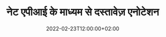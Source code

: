 ---
############################# Static ############################
layout: "product"
date: 2022-02-23T12:00:00+02:00
draft: false

product: "Annotation"
product_tag: "annotation"
platform: "Net"
platform_tag: "net"

############################# Head ############################
head_title: "नेट दस्तावेज़ एनोटेशन एपीआई | पीडीएफ वर्ड एक्सेल पीपीटीएक्स छवियाँ देखें और एनोटेट करें"
head_description: "नेट दस्तावेज़ एनोटेशन एपीआई। पीडीएफ वर्ड डॉक्स, एक्सेल एक्सएलएसएक्स, पीपीटीएक्स, ईएमएल ईएमएलएक्स, वीएसएस वीएसडी, ओटीपी, सीएडी और छवि फ़ाइल प्रारूप देखें, टैग करें, टिप्पणी करें और एनोटेट करें।"

############################# Header ##########################
title: "नेट एपीआई के माध्यम से दस्तावेज़ एनोटेशन"
description: "किसी भी बाहरी सॉफ़्टवेयर को स्थापित किए बिना पीडीएफ, एचटीएमएल, एमएस ऑफिस और अन्य दस्तावेज़ प्रारूपों को देखने और एनोटेट करने की क्षमताओं के साथ नेट एप्लिकेशन बनाएं।"
button:
    enable: true
    icon: "fas fa-arrow-down"
    label: "नि: शुल्क परीक्षण डाउनलोड करें"
    link: "https://downloads.groupdocs.com/annotation/net"

############################# SubMenu #########################
submenu:
    enable: true
    
    left:
        img_alt: "GroupDocs.Annotation for Net"
        image: "https://www.groupdocs.cloud/templates/groupdocs/images/product-logos/groupdocs-annotation-net.png"
        product: "GroupDocs.Annotation"
        platform: "Net"

    middle:
        button:
            # button loop
            - link: "#features"
              text: "विशेषताएँ"

            # button loop
            - link: "https://products.groupdocs.app/annotation"
              text: "लाइव डेमो"

            # button loop
            - link: "https://purchase.groupdocs.com/pricing/annotation/net"
              text: "मूल्य निर्धारण"

    right:
        link_download: "https://downloads.groupdocs.com/annotation"
        link_learn: "https://docs.groupdocs.com/annotation/net/"
        link_buy: "https://purchase.groupdocs.com"

############################# Overview ############################
overview:
    enable: true
    content: |
      GroupDocs.Annotation Net API एक ऐसा उत्पाद है जो आपको विभिन्न प्लेटफ़ॉर्म और ऑपरेटिंग सिस्टम, जैसे Android, MacOS, Linux, Windows पर दस्तावेज़ों में एनोटेशन के साथ काम करने की अनुमति देता है। GroupDocs.Annotation सरल एपीआई के साथ एक लाइब्रेरी प्रदान करता है जो कई फायदे देता है: उदाहरण के लिए, यदि आपको डेटा को गोपनीय रखना है या यह चुनना है कि लाइब्रेरी के साथ काम करने के लिए आपको कितनी शक्ति की आवश्यकता है, या एनोटेशन के साथ काम को आंशिक रूप से बदलना है, तो लाइब्रेरी बहुत उपयोगी है हल्का और लचीला.

      नेट एपीआई के लिए GroupDocs.Annotation आपको विभिन्न प्रकार के एनोटेशन के साथ काम करने की अनुमति देता है, जिसमें शामिल हैं: टेक्स्ट, पॉलीलाइन, एरिया, अंडरलाइन, पॉइंट, वॉटरमार्क, एरो, एलिप्स, टेक्स्ट रिप्लेसमेंट, डिस्टेंस, टेक्स्ट फील्ड, रिसोर्स रिडक्शन आदि। और अधिकांश का समर्थन करता है लोकप्रिय दस्तावेज़ प्रारूप जैसे: पीडीएफ, एचटीएमएल, माइक्रोसॉफ्ट ऑफिस वर्ड, एक्सेल स्प्रेडशीट, पावरपॉइंट प्रेजेंटेशन, विसिओ, आउटलुक ईमेल, छवियां, मेटाफ़ाइल्स, सीएडी ड्राइंग और विभिन्न अन्य प्रारूप। एपीआई दस्तावेज़ पृष्ठों के थंबनेल प्राप्त करने की क्षमता प्रदान करता है और पीडीएफ फाइलों से एनोटेशन आयात और निर्यात करने का समर्थन करता है।

      लाइब्रेरी का उपयोग करके, आप दस्तावेज़ों से एनोटेशन जोड़, संपादित, निकाल और हटा सकते हैं, दस्तावेज़ घुमा सकते हैं, थंबनेल समाधान बदल सकते हैं और यह सभी संभावनाओं की पूरी सूची नहीं है। यह सभी समर्थित दस्तावेज़ प्रारूपों के भीतर आपकी आवश्यकताओं के अनुसार एनोटेशन गुणों को अनुकूलित करने के लिए डेटा ऑब्जेक्ट का एक व्यापक सेट भी प्रदान करता है।

      नेट एपीआई के लिए GroupDocs.Annotation के साथ काम करना बहुत सरल है और इसमें बस कुछ बुनियादी चरण शामिल हैं। सबसे पहले आपको एक लाइसेंस सेटअप करना होगा, फिर उस फ़ाइल का चयन करें जिसके साथ आप काम करना चाहते हैं, फिर दस्तावेज़ एनोटेशन (हटाएं/संपादित करें/निकालें/हटाएं) के साथ किसी तरह हेरफेर करें और परिणाम सहेजें। अधिक जानकारी के लिए कृपया उत्पाद दस्तावेज़ीकरण या हमारे उदाहरण सेट देखें।
      
      GroupDocs.Annotation नियमित रूप से अपडेट किया जाता है और अपने ग्राहकों के लिए सहायता प्रदान करता है, हमसे प्रश्न पूछने या अपने विचार भेजने या किसी नई चीज़ के लिए अपनी आवश्यकताओं के बारे में हमें बताने के लिए आपका हमेशा स्वागत है और हम ख़ुशी से इसे अपने नए संस्करणों में लागू करेंगे।
    tabs:
      enable: true
      
      ## TAB ONE ##
      tab_one:
        description: |
          नेट के लिए GroupDocs.Annotation का अवलोकन निम्नलिखित है:
      
        right:
          enable: true
          icon: "fab fa-html5"
          title:  अवलोकन
          content: |
            * एनोटेशन जोड़ें
            * एनोटेशन निर्यात करें 
            * एनोटेशन आयात करें
            * उत्तर आधारित टिप्पणियाँ
            * एनोटेशन संगतता
      
      ## TAB TWO ##
      tab_two:
        description: |
          नेट के लिए GroupDocs.Annotation सभी लोकप्रिय [दस्तावेज़ फ़ाइल स्वरूपों](https://docs.groupdocs.com/annotation/Net/supported-document-formats/) का समर्थन करता है, जिनमें शामिल हैं: Microsoft Office, PDF, छवियाँ और कई अन्य।

        left:
          enable: true
          table:
            # table loop
            - title: "Microsoft Office Formats"
              content: |
                * **Word**: [DOC](/annotation/net/doc/), [DOCX](/annotation/net/docx/), [DOCM](/annotation/net/docm/), [DOT](/annotation/net/dot/), [DOTX](/annotation/net/dotx/), [RTF](/annotation/net/rtf/)
                * **Excel**: [XLS](/annotation/net/xls/), [XLSX](/annotation/net/xlsx/), [XLSB](/annotation/net/xlsb/), [XLSM](/annotation/net/xlsm/)
                * **PowerPoint**: [PPT](/annotation/net/ppt/), [PPTX](/annotation/net/pptx/), [PPS](/annotation/net/pps/), [PPSX](/annotation/net/ppsx/), [POTM](/annotation/net/potm/), [POTX](/annotation/net/potx/), [PPSM](/annotation/net/ppsm/), [PPTM](/annotation/net/pptm/), [WMF](/annotation/net/wmf/), [EMF](/annotation/net/emf/)
                * **Outlook**: [EML](/annotation/net/eml/), [EMLX](/annotation/net/emlx/), [MSG](/annotation/net/msg/)
                * **Visio**: [VSS](/annotation/net/vss/), [VST](/annotation/net/vst/), [VSD](/annotation/net/vsd/), [VSDX](/annotation/net/vsdx/), [VSX](/annotation/net/vsx/)

        right:
          enable: true
          table:
            # table loop
            - title: "Other Formats"
              content: |
                * **Portable**: [PDF](/annotation/net/pdf/) (PDF/A-1a, PDF/A-1b, PDF/A-2a)
                * **OpenDocument**: [ODT](/annotation/net/odt/), [ODS](/annotation/net/ods/), [ODP](/annotation/net/odp/)
                * **Images**: [BMP](/annotation/net/bmp/), [JPG](/annotation/net/jpg/), [JPEG](/annotation/net/jpeg/), [TIFF](/annotation/net/tiff/), [TIF](/annotation/net/tif/), [PNG](/annotation/net/png/), [GIF](/annotation/net/gif/), [DCM](/annotation/net/dcm/), [DICOM](/annotation/net/dicom/)
                * **AutoCAD**: [DWG](/annotation/net/dwg/), [DXF](/annotation/net/dxf/), [CAD](/annotation/net/cad/)
                * **Other**: [HTM](/annotation/net/htm/), [HTML](/annotation/net/html/), [CSV](/annotation/net/csv/), [DJVU](/annotation/net/djvu/), [OTP](/annotation/net/otp/), [OTT](/annotation/net/ott/)

      ## TAB THREE ##
      tab_three:
        description: |
          नेट के लिए GroupDocs.Annotation निम्नलिखित ऑपरेटिंग सिस्टम, फ्रेमवर्क और पैकेज मैनेजर का समर्थन करता है:
        
        left:
          enable: true
          table:
            # table loop
            - icon: "fab fa-windows"
              title:  ऑपरेटिंग सिस्टम
              content: |
                * Windows Desktop (x86 & x64)
                * Windows Server (x86 & x64)
                * Windows Azure
                * Linux
                * MacOS

            # table loop
            - icon: "fas fa-code"
              title:  समर्थित ढाँचे
              content: |
                * .NET Standard 2.0
                * .NET Framework 2.0 or higher
                * .NET Core 2.0 or higher
                * Mono Framework 1.2 or higher

        right:
          enable: true
          table:
            # table loop
            - icon: "fas fa-box"
              title:  पैकेज प्रबंधक
              content: |
                * NuGet
            
            # table loop
            - icon: "fas fa-tools"
              title:  विकास का वातावरण
              content: |
                * Microsoft Visual Studio
                * Xamarin.Android
                * Xamarin.IOS
                * Xamarin.Mac
                * MonoDevelop

############################# Features ############################
features:
    enable: true
    title: नेट सुविधाओं के लिए GroupDocs.Annotation

    feature:
      # feature loop
      - icon: "fas fa-copy"
        link: "https://docs.groupdocs.com/annotation/net/basic-usage/"
        content: एनोटेशन और उत्तर जोड़ें, संपादित करें और हटाएं

      # feature loop
      - icon: "fas fa-eye"
        link: "https://docs.groupdocs.com/annotation/net/export-annotations/"
        content: दस्तावेज़ में एनोटेशन निर्यात करें

      # feature loop
      - icon: "fas fa-bolt"
        link: "https://docs.groupdocs.com/annotation/net/evaluation-limitations-and-licensing-of-groupdocs-annotation/"
        content: मीटरयुक्त लाइसेंस - एपीआई उपयोग के अनुसार भुगतान करके नियंत्रित बिलिंग
      
      # feature loop
      - icon: "fas fa-code"
        link: "https://docs.groupdocs.com/annotation/net/extract-annotations-from-document/"
        content: किसी दस्तावेज़ के सभी एनोटेशन प्राप्त करने के लिए एकल फ़ंक्शन कॉल

      # feature loop
      - icon: "fas fa-cloud"
        link: "https://docs.groupdocs.com/annotation/net/add-point-annotation/"
        content: पॉइंट एनोटेशन को मान निर्दिष्ट करें या मौजूदा पॉइंट मान को स्थानांतरित करें

      # feature loop
      - icon: "fas fa-remove-format"
        link: "https://docs.groupdocs.com/annotation/net/add-link-annotation/"
        content: पीडीएफ, वर्ड और पावरपॉइंट स्लाइड में लिंक एनोटेशन जोड़ें

      # feature loop
      - icon: "fas fa-comment-slash"
        link: "https://docs.groupdocs.com/annotation/net/basic-usage/"
        content: किसी एनोटेशन का पृष्ठभूमि रंग सेट करें या दस्तावेज़ से सभी एनोटेशन हटा दें

      # feature loop
      - icon: "fas fa-border-all"
        link: "https://docs.groupdocs.com/annotation/net/generate-document-pages-preview/"
        content: सटीकता के साथ पीडीएफ फाइलों को एनोटेट करें - पीडीएफ दस्तावेज़ और कैश पेज पूर्वावलोकन का छवि प्रतिनिधित्व प्राप्त करें

      # feature loop
      - icon: "fas fa-wrench"
        link: "https://docs.groupdocs.com/annotation/net/import-annotations/"
        content: दस्तावेज़ की छवि प्रस्तुति में टेक्स्ट एनोटेशन के टेक्स्ट निर्देशांक प्राप्त करें

      # feature loop
      - icon: "fas fa-columns"
        link: "https://docs.groupdocs.com/annotation/net/add-area-annotation/"
        content: उपयोगकर्ता टिप्पणियों को क्षेत्र एनोटेशन और नेस्टेड टिप्पणियों के लिए समर्थन से लिंक करें

      # feature loop
      - icon: "fas fa-file-word"
        link: "https://docs.groupdocs.com/annotation/net/add-arrow-annotation/"
        content: विशेष सामग्री को इंगित करने के लिए एरो एनोटेशन का उपयोग करें

      # feature loop
      - icon: "fas fa-envelope"
        link: "https://docs.groupdocs.com/annotation/net/add-distance-annotation/"
        content: वस्तुओं के बीच दूरी दर्शाने वाली रेखा खींचने के लिए दूरी एनोटेशन का उपयोग करें

      # feature loop
      - icon: "fas fa-print"
        link: "https://docs.groupdocs.com/annotation/net/add-point-annotation/"
        content: बिंदु आधारित एनोटेशन, जब क्लिक किया जाता है तो टिप्पणियाँ जोड़ने के लिए विंडो पॉप हो जाती है

      # feature loop
      - icon: "fas fa-file-archive"
        link: "https://docs.groupdocs.com/annotation/net/add-polyline-annotation/"
        content: पॉलीलाइन एनोटेशन के रूप में बनाए गए लाइन सेगमेंट का एक कनेक्टेड अनुक्रम बनाएं

      # feature loop
      - icon: "fas fa-lock"
        link: "https://docs.groupdocs.com/annotation/net/add-ellipse-annotation/"
        content: सीधी रेखा खंड, चाप खंड, या दोनों का संयोजन बनाएं

      # feature loop
      - icon: "fas fa-file-code"
        link: "https://docs.groupdocs.com/annotation/net/add-area-annotation/"
        content: संशोधन के लिए प्रस्तावित दस्तावेज़ क्षेत्रों को चिह्नित करें
      
      # feature loop
      - icon: "fas fa-fill-drip"
        link: "https://docs.groupdocs.com/annotation/net/add-image-annotation/"
        content: पीडीएफ, डायग्राम, वर्ड, एक्सेल, प्रस्तुतियों और छवियों में छवि एनोटेशन जोड़ें

      # feature loop
      - icon: "fas fa-file-excel"
        link: "https://docs.groupdocs.com/annotation/net/add-annotation-to-the-document/"
        content: दस्तावेज़ में टेक्स्ट फ़ील्ड और टेक्स्ट आधारित स्टाम्प या वॉटरमार्क जोड़ें

      # feature loop
      - icon: "fas fa-heading"
        link: "https://docs.groupdocs.com/annotation/net/add-annotation-to-the-document/"
        content: किसी दस्तावेज़ में विशेष पाठ को रेखांकित करें, रेखांकित करें या बदलें

      # feature loop
      - icon: "fas fa-project-diagram"
        link: "https://docs.groupdocs.com/annotation/net/update-annotations/"
        content: नई ऊंचाई और चौड़ाई पैरामीटर निर्दिष्ट करके एनोटेशन का आकार बदलें

      # feature loop
      - icon: "fas fa-cube"
        link: "https://docs.groupdocs.com/annotation/net/generate-document-pages-preview/"
        content: दस्तावेज़ पृष्ठों के थंबनेल प्राप्त करें। छवियों और आरेखों के लिए विभिन्न प्रकार के एनोटेटेड दस्तावेज़ प्रबंधित करें

      # feature loop
      - icon: "fab fa-uncharted"
        link: "https://docs.groupdocs.com/annotation/net/export-annotations/"
        content: मल्टी-पेज टीआईएफएफ फाइलों में एनोटेशन निर्यात करें और उनके साथ काम करें
  
      # feature loop
      - icon: "fab fa-uncharted"
        link: "https://docs.groupdocs.com/annotation/net/add-watermark-annotation/"
        content: वॉटरमार्क एनोटेशन के लिए लंबवत और क्षैतिज संरेखण समायोजित करें
  
      # feature loop
      - icon: "fab fa-uncharted"
        link: "https://docs.groupdocs.com/annotation/net/add-text-field-annotation/"
        content: टेक्स्ट फ़ील्ड के लिए टेक्स्ट क्षैतिज संरेखण जोड़ें

      # feature loop
      - icon: "fab fa-uncharted"
        link: "https://docs.groupdocs.com/annotation/net/document-text-info/"
        content: दस्तावेज़ पाठ पंक्तियों (पाठ, चौड़ाई, ऊंचाई, इंडेंट) के बारे में जानकारी प्राप्त करें

    more_feature:
      # more_feature_loop
      - title: अनेक प्रकार के एनोटेशन के लिए समर्थन
        content: |
          .NET के लिए GroupDocs.Annotation आपको विभिन्न प्रकार के एनोटेशन के साथ काम करने में सक्षम बनाता है। यह आपकी टीम के साथ कार्यों में सहयोग करते समय स्वतंत्रता और संचार में आसानी प्रदान करता है। आप एनोटेशन का उपयोग कर सकते हैं, जैसे, एरिया एनोटेशन (किसी क्षेत्र को आयत के रूप में चिह्नित करें और उसमें नोट्स जोड़ें), पॉइंट एनोटेशन (दस्तावेज़ में किसी भी बिंदु पर टिप्पणियाँ चिपकाएँ), टेक्स्ट एनोटेशन (चयनित टेक्स्ट में टिप्पणी जोड़ें), स्ट्राइकआउट/अंडरलाइन एनोटेशन ( एक पैराग्राफ पर लागू), पॉलीलाइन एनोटेशन (आकार और मुक्तहस्त रेखाएं बनाएं), एरो एनोटेशन (संलग्न टिप्पणियों के साथ तीर सूचक), दीर्घवृत्त एनोटेशन (दीर्घवृत्त के अंदर पाठ प्रदर्शित करें), दूरी एनोटेशन (एक रेखा खींचें जो वस्तुओं के बीच दूरी का प्रतिनिधित्व करती है), लिंक एनोटेशन (समर्थित दस्तावेज़ प्रारूपों में वेब लिंक जोड़ें), और वॉटरमार्क एनोटेशन (दस्तावेज़ में टेक्स्ट स्टैम्प या वॉटरमार्क जोड़ा जा सकता है)।

          ```cs
          // Initialize list of AnnotationInfo
          List<AnnotationInfo> annotations = new List<AnnotationInfo>();
          // Initialize text annotation
          AnnotationInfo textAnnotation = new AnnotationInfo
          {
            Box = new Rectangle((float)265.44, (float)153.86, 206, 36), Type = AnnotationType.Text 
          };
          // Add annotation to list
          annotations.Add(textAnnotation);
          // Get input file stream
          Stream inputFile = new FileStream("D:/input.pdf", FileMode.Open, File
          .ReadWrite);
          // Export annotation and save output file
          CommonUtilities.SaveOutputDocument(inputFile, annotations, DocumentType.Pdf);
          ```

############################# Support ############################
support:
    enable: true

############################# Solutions ############################
solutions:
    enable: true
    title: GroupDocs.Annotation अन्य लोकप्रिय विकास परिवेशों के लिए दस्तावेज़ देखने वाली एपीआई प्रदान करता है

    solution:
        # solution loop
        - img_alt: "GroupDocs.Annotation for Java"
          image: "https://www.groupdocs.cloud/templates/groupdocs/images/product-logos/groupdocs-annotation-java.png"
          product: "GroupDocs.Annotation"
          platform: "Java"
          link: "/annotation/java/"

############################# Back to top ###############################
back_to_top:
  enable: true
---